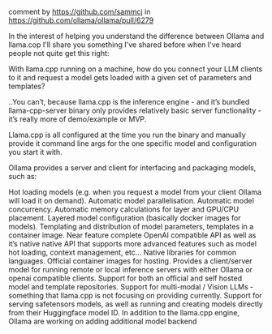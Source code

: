 
comment by https://github.com/sammcj in https://github.com/ollama/ollama/pull/6279



In the interest of helping you understand the difference between Ollama and llama.cop I'll share you something I've shared before when I've heard people not quite get this right:

With llama.cpp running on a machine, how do you connect your LLM clients to it and request a model gets loaded with a given set of parameters and templates?

..You can’t, because llama.cpp is the inference engine - and it’s bundled llama-cpp-server binary only provides relatively basic server functionality - it’s really more of demo/example or MVP.

Llama.cpp is all configured at the time you run the binary and manually provide it command line args for the one specific model and configuration you start it with.

Ollama provides a server and client for interfacing and packaging models, such as:

Hot loading models (e.g. when you request a model from your client Ollama will load it on demand).
Automatic model parallelisation.
Automatic model concurrency.
Automatic memory calculations for layer and GPU/CPU placement.
Layered model configuration (basically docker images for models).
Templating and distribution of model parameters, templates in a container image.
Near feature complete OpenAI compatible API as well as it’s native native API that supports more advanced features such as model hot loading, context management, etc…
Native libraries for common languages.
Official container images for hosting.
Provides a client/server model for running remote or local inference servers with either Ollama or openai compatible clients.
Support for both an official and self hosted model and template repositories.
Support for multi-modal / Vision LLMs - something that llama.cpp is not focusing on providing currently.
Support for serving safetensors models, as well as running and creating models directly from their Huggingface model ID.
In addition to the llama.cpp engine, Ollama are working on adding additional model backend
